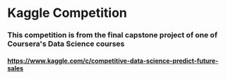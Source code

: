 # Kaggle Competition

### This competition is from the final capstone project of one of Coursera's Data Science courses

#### https://www.kaggle.com/c/competitive-data-science-predict-future-sales
